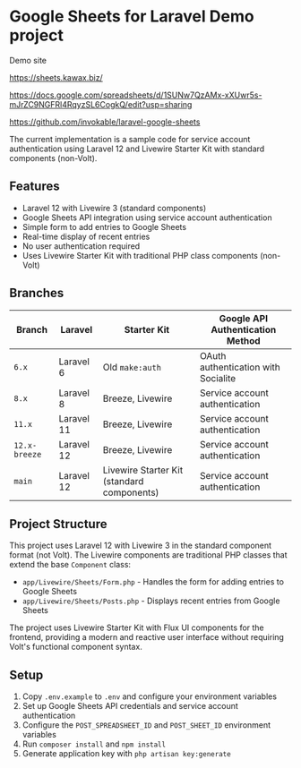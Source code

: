 # Google Sheets for Laravel Demo project

Demo site

https://sheets.kawax.biz/

https://docs.google.com/spreadsheets/d/1SUNw7QzAMx-xXUwr5s-mJrZC9NGFRl4RqyzSL6CogkQ/edit?usp=sharing

https://github.com/invokable/laravel-google-sheets

The current implementation is a sample code for service account authentication using Laravel 12 and Livewire Starter Kit with standard components (non-Volt).

## Features

- Laravel 12 with Livewire 3 (standard components)
- Google Sheets API integration using service account authentication
- Simple form to add entries to Google Sheets
- Real-time display of recent entries
- No user authentication required
- Uses Livewire Starter Kit with traditional PHP class components (non-Volt)

## Branches
| Branch        | Laravel    | Starter Kit                                | Google API Authentication Method    |
|---------------|------------|--------------------------------------------|-------------------------------------|
| `6.x`         | Laravel 6  | Old `make:auth`                            | OAuth authentication with Socialite |
| `8.x`         | Laravel 8  | Breeze, Livewire                           | Service account authentication      |
| `11.x`        | Laravel 11 | Breeze, Livewire                           | Service account authentication      |
| `12.x-breeze` | Laravel 12 | Breeze, Livewire                           | Service account authentication      |
| `main`        | Laravel 12 | Livewire Starter Kit (standard components) | Service account authentication      |

## Project Structure

This project uses Laravel 12 with Livewire 3 in the standard component format (not Volt). The Livewire components are traditional PHP classes that extend the base `Component` class:

- `app/Livewire/Sheets/Form.php` - Handles the form for adding entries to Google Sheets
- `app/Livewire/Sheets/Posts.php` - Displays recent entries from Google Sheets

The project uses Livewire Starter Kit with Flux UI components for the frontend, providing a modern and reactive user interface without requiring Volt's functional component syntax.

## Setup

1. Copy `.env.example` to `.env` and configure your environment variables
2. Set up Google Sheets API credentials and service account authentication
3. Configure the `POST_SPREADSHEET_ID` and `POST_SHEET_ID` environment variables
4. Run `composer install` and `npm install`
5. Generate application key with `php artisan key:generate`
